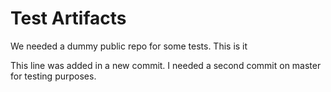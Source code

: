 # Test Artifacts

We needed a dummy public repo for some tests. This is it

This line was added in a new commit. I needed a second commit on master for testing purposes.
